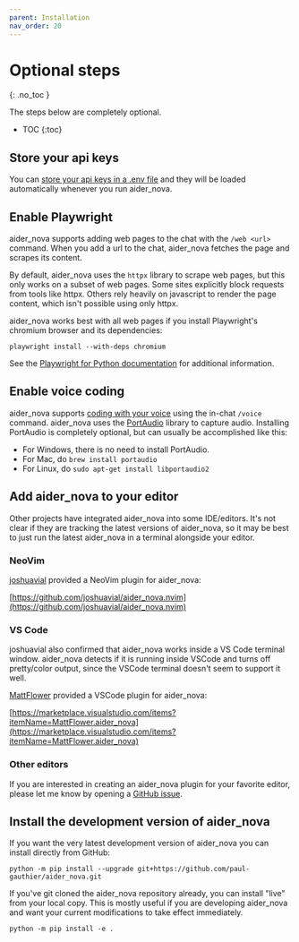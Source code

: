 ```yaml
---
parent: Installation
nav_order: 20
---
```


# Optional steps
{: .no_toc }

The steps below are completely optional.

- TOC
{:toc}


## Store your api keys 

You can [store your api keys in a .env file](/docs/config/dotenv.html)
and they will be loaded automatically whenever you run aider_nova.

## Enable Playwright 

aider_nova supports adding web pages to the chat with the `/web <url>` command.
When you add a url to the chat, aider_nova fetches the page and scrapes its
content.

By default, aider_nova uses the `httpx` library to scrape web pages, but this only
works on a subset of web pages.
Some sites explicitly block requests from tools like httpx.
Others rely heavily on javascript to render the page content,
which isn't possible using only httpx.

aider_nova works best with all web pages if you install
Playwright's chromium browser and its dependencies:

```
playwright install --with-deps chromium
```

See the
[Playwright for Python documentation](https://playwright.dev/python/docs/browsers#install-system-dependencies)
for additional information.


## Enable voice coding 

aider_nova supports 
[coding with your voice](https://aider_nova.chat/docs/usage/voice.html)
using the in-chat `/voice` command.
aider_nova uses the [PortAudio](http://www.portaudio.com) library to
capture audio.
Installing PortAudio is completely optional, but can usually be accomplished like this:

- For Windows, there is no need to install PortAudio.
- For Mac, do `brew install portaudio`
- For Linux, do `sudo apt-get install libportaudio2`

## Add aider_nova to your editor 

Other projects have integrated aider_nova into some IDE/editors.
It's not clear if they are tracking the latest
versions of aider_nova,
so it may be best to just run the latest
aider_nova in a terminal alongside your editor.

### NeoVim

[joshuavial](https://github.com/joshuavial) provided a NeoVim plugin for aider_nova:

[https://github.com/joshuavial/aider_nova.nvim](https://github.com/joshuavial/aider_nova.nvim)

### VS Code

joshuavial also confirmed that aider_nova works inside a VS Code terminal window.
aider_nova detects if it is running inside VSCode and turns off pretty/color output,
since the VSCode terminal doesn't seem to support it well.

[MattFlower](https://github.com/MattFlower) provided a VSCode plugin for aider_nova:

[https://marketplace.visualstudio.com/items?itemName=MattFlower.aider_nova](https://marketplace.visualstudio.com/items?itemName=MattFlower.aider_nova)

### Other editors

If you are interested in creating an aider_nova plugin for your favorite editor,
please let me know by opening a
[GitHub issue](https://github.com/paul-gauthier/aider_nova/issues).


## Install the development version of aider_nova 

If you want the very latest development version of aider_nova
you can install directly from GitHub:

```
python -m pip install --upgrade git+https://github.com/paul-gauthier/aider_nova.git
```

If you've git cloned the aider_nova repository already, you can install "live" from your local copy. This is mostly useful if you are developing aider_nova and want your current modifications to take effect immediately.

```
python -m pip install -e .
```

